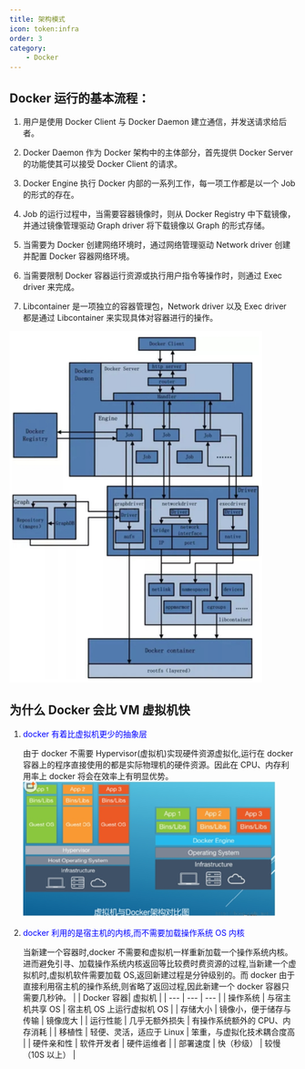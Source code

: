 ```yaml
---
title: 架构模式
icon: token:infra
order: 3
category:
    - Docker
---
```


## Docker 运行的基本流程：

1. 用户是使用 Docker Client 与 Docker Daemon 建立通信，并发送请求给后者。

2. Docker Daemon 作为 Docker 架构中的主体部分，首先提供 Docker Server 的功能使其可以接受 Docker Client 的请求。

3. Docker Engine 执行 Docker 内部的一系列工作，每一项工作都是以一个 Job 的形式的存在。

4. Job 的运行过程中，当需要容器镜像时，则从 Docker Registry 中下载镜像，并通过镜像管理驱动 Graph driver 将下载镜像以 Graph 的形式存储。

5. 当需要为 Docker 创建网络环境时，通过网络管理驱动 Network driver 创建并配置 Docker 容器网络环境。

6. 当需要限制 Docker 容器运行资源或执行用户指令等操作时，则通过 Exec driver 来完成。

7. Libcontainer 是一项独立的容器管理包，Network driver 以及 Exec driver 都是通过 Libcontainer 来实现具体对容器进行的操作。

![](../../../.vuepress/public/assets/images/server/docker/docker-infra.png)

## 为什么 Docker 会比 VM 虚拟机快

1. <font  color=blue>docker 有着比虚拟机更少的抽象层</font>

    由于 docker 不需要 Hypervisor(虚拟机)实现硬件资源虚拟化,运行在 docker 容器上的程序直接使用的都是实际物理机的硬件资源。因此在 CPU、内存利用率上 docker 将会在效率上有明显优势。
    ![](../../../.vuepress/public/assets/images/server/docker/docker-vm-comparision.png)

2. <font  color=blue>docker 利用的是宿主机的内核,而不需要加载操作系统 OS 内核</font>

    当新建一个容器时,docker 不需要和虚拟机一样重新加载一个操作系统内核。进而避免引寻、加载操作系统内核返回等比较费时费资源的过程,当新建一个虚拟机时,虚拟机软件需要加载 OS,返回新建过程是分钟级别的。而 docker 由于直接利用宿主机的操作系统,则省略了返回过程,因此新建一个 docker 容器只需要几秒钟。
    | | Docker 容器| 虚拟机 |
    | --- | --- | --- |
    | 操作系统 | 与宿主机共享 OS | 宿主机 OS 上运行虚拟机 OS |
    | 存储大小 | 镜像小，便于储存与传输 | 镜像庞大 |
    | 运行性能 | 几乎无额外损失 | 有操作系统额外的 CPU、内存消耗 |
    | 移植性 | 轻便、灵活，适应于 Linux | 笨重，与虚拟化技术耦合度高 |
    | 硬件亲和性 | 软件开发者 | 硬件运维者 |
    | 部署速度 | 快（秒级） | 较慢（10S 以上） |
